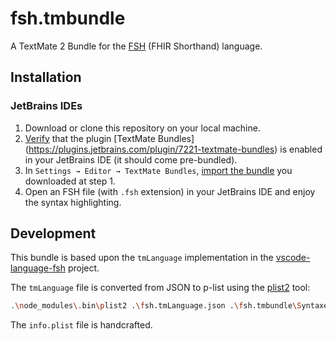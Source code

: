 # fsh.tmbundle

A TextMate 2 Bundle for the [FSH](https://build.fhir.org/ig/HL7/fhir-shorthand/index.html) (FHIR Shorthand) language.

## Installation

### JetBrains IDEs

1. Download or clone this repository on your local machine.
2. [Verify](https://www.jetbrains.com/help/idea/textmate.html#enable-the-plugin) that the plugin [TextMate Bundles]
   (https://plugins.jetbrains.com/plugin/7221-textmate-bundles) is enabled in your JetBrains IDE (it should come 
   pre-bundled).
3. In `Settings → Editor → TextMate Bundles`,
   [import the bundle](https://www.jetbrains.com/help/idea/textmate.html#import-textmate-bundles) you downloaded at 
   step 1.
4. Open an FSH file (with `.fsh` extension) in your JetBrains IDE and enjoy the syntax highlighting.

## Development

This bundle is based upon the `tmLanguage` implementation in the 
[vscode-language-fsh](https://github.com/standardhealth/vscode-language-fsh) project.

The `tmLanguage` file is converted from JSON to p-list using the [plist2](https://github.com/wareset/plist2) tool:

```bash
.\node_modules\.bin\plist2 .\fsh.tmLanguage.json .\fsh.tmbundle\Syntaxes\fsh.tmLanguage
```

The `info.plist` file is handcrafted.